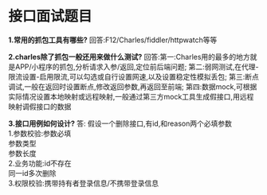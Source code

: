 # 接口面试题目
**1.常用的抓包工具有哪些?**
    回答:F12/Charles/fiddler/httpwatch等等
    
**2.charles除了抓包一般还用来做什么测试?**
    回答:第一:Charles用的最多的地方就是APP/小程序的抓包,分析请求入参/返回,定位前后端问题;
        第二:弱网测试,在代理-限流设置-启用限流,可以勾选或自行设置网速,以及设置稳定性模拟丢包;
        第三:断点调试,一般在返回时设置断点,修改返回参数,再返回至前端;
        第四:数据mock,可根据实际情况设置本地映射或远程映射,一般通过第三方mock工具生成假接口,用远程映射调假接口的数据  
        
**3.接口用例如何设计?**
  答: 假设一个删除接口,有id,和reason两个必填参数  
       1.参数校验:参数必填  
                参数类型  
                参数长度  
       2.业务功能:id不存在  
                同一id多次删除  
       3.权限校验:携带持有者登录信息/不携带登录信息  
                
        